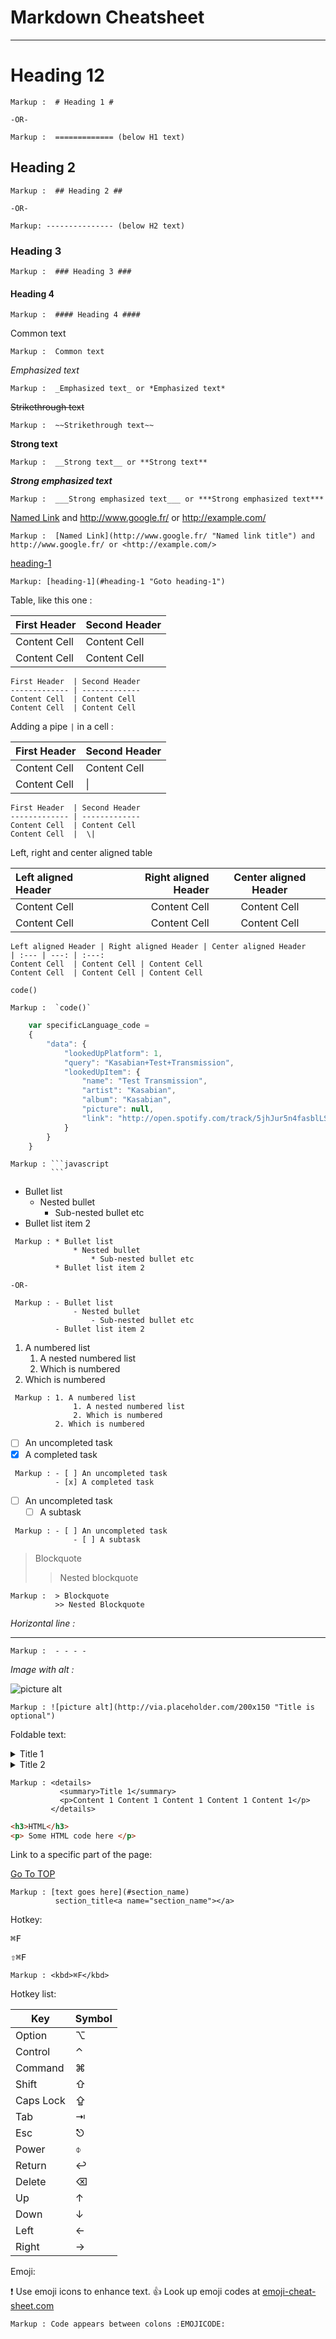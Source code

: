 Markdown Cheatsheet<a name="TOP"></a>
===================

- - - - 
# Heading 12 #

    Markup :  # Heading 1 #

    -OR-

    Markup :  ============= (below H1 text)

## Heading 2 ##

    Markup :  ## Heading 2 ##

    -OR-

    Markup: --------------- (below H2 text)

### Heading 3 ###

    Markup :  ### Heading 3 ###

#### Heading 4 ####

    Markup :  #### Heading 4 ####


Common text

    Markup :  Common text

_Emphasized text_

    Markup :  _Emphasized text_ or *Emphasized text*

~~Strikethrough text~~

    Markup :  ~~Strikethrough text~~

__Strong text__

    Markup :  __Strong text__ or **Strong text**

___Strong emphasized text___

    Markup :  ___Strong emphasized text___ or ***Strong emphasized text***

[Named Link](http://www.google.fr/ "Named link title") and http://www.google.fr/ or <http://example.com/>

    Markup :  [Named Link](http://www.google.fr/ "Named link title") and http://www.google.fr/ or <http://example.com/>

[heading-1](#heading-1 "Goto heading-1")
    
    Markup: [heading-1](#heading-1 "Goto heading-1")

Table, like this one :

First Header  | Second Header
------------- | -------------
Content Cell  | Content Cell
Content Cell  | Content Cell

```
First Header  | Second Header
------------- | -------------
Content Cell  | Content Cell
Content Cell  | Content Cell
```

Adding a pipe `|` in a cell :

First Header  | Second Header
------------- | -------------
Content Cell  | Content Cell
Content Cell  | \|

```
First Header  | Second Header
------------- | -------------
Content Cell  | Content Cell
Content Cell  |  \| 
```

Left, right and center aligned table

Left aligned Header | Right aligned Header | Center aligned Header
| :--- | ---: | :---:
Content Cell  | Content Cell | Content Cell
Content Cell  | Content Cell | Content Cell

```
Left aligned Header | Right aligned Header | Center aligned Header
| :--- | ---: | :---:
Content Cell  | Content Cell | Content Cell
Content Cell  | Content Cell | Content Cell
```

`code()`

    Markup :  `code()`

```javascript
    var specificLanguage_code = 
    {
        "data": {
            "lookedUpPlatform": 1,
            "query": "Kasabian+Test+Transmission",
            "lookedUpItem": {
                "name": "Test Transmission",
                "artist": "Kasabian",
                "album": "Kasabian",
                "picture": null,
                "link": "http://open.spotify.com/track/5jhJur5n4fasblLSCOcrTp"
            }
        }
    }
```

    Markup : ```javascript
             ```

* Bullet list
    * Nested bullet
        * Sub-nested bullet etc
* Bullet list item 2

~~~
 Markup : * Bullet list
              * Nested bullet
                  * Sub-nested bullet etc
          * Bullet list item 2

-OR-

 Markup : - Bullet list
              - Nested bullet
                  - Sub-nested bullet etc
          - Bullet list item 2 
~~~

1. A numbered list
    1. A nested numbered list
    2. Which is numbered
2. Which is numbered

~~~
 Markup : 1. A numbered list
              1. A nested numbered list
              2. Which is numbered
          2. Which is numbered
~~~

- [ ] An uncompleted task
- [x] A completed task

~~~
 Markup : - [ ] An uncompleted task
          - [x] A completed task
~~~

- [ ] An uncompleted task
    - [ ] A subtask

~~~
 Markup : - [ ] An uncompleted task
              - [ ] A subtask
~~~

> Blockquote
>> Nested blockquote

    Markup :  > Blockquote
              >> Nested Blockquote

_Horizontal line :_
- - - -

    Markup :  - - - -

_Image with alt :_

![picture alt](http://via.placeholder.com/200x150 "Title is optional")

    Markup : ![picture alt](http://via.placeholder.com/200x150 "Title is optional")

Foldable text:

<details>
  <summary>Title 1</summary>
  <p>Content 1 Content 1 Content 1 Content 1 Content 1</p>
</details>
<details>
  <summary>Title 2</summary>
  <p>Content 2 Content 2 Content 2 Content 2 Content 2</p>
</details>

    Markup : <details>
               <summary>Title 1</summary>
               <p>Content 1 Content 1 Content 1 Content 1 Content 1</p>
             </details>

```html
<h3>HTML</h3>
<p> Some HTML code here </p>
```

Link to a specific part of the page:

[Go To TOP](#TOP)
   
    Markup : [text goes here](#section_name)
              section_title<a name="section_name"></a>    

Hotkey:

<kbd>⌘F</kbd>

<kbd>⇧⌘F</kbd>

    Markup : <kbd>⌘F</kbd>

Hotkey list:

| Key | Symbol |
| --- | --- |
| Option | ⌥ |
| Control | ⌃ |
| Command | ⌘ |
| Shift | ⇧ |
| Caps Lock | ⇪ |
| Tab | ⇥ |
| Esc | ⎋ |
| Power | ⌽ |
| Return | ↩ |
| Delete | ⌫ |
| Up | ↑ |
| Down | ↓ |
| Left | ← |
| Right | → |

Emoji:

:exclamation: Use emoji icons to enhance text. :+1:  Look up emoji codes at [emoji-cheat-sheet.com](http://emoji-cheat-sheet.com/)

    Markup : Code appears between colons :EMOJICODE:
